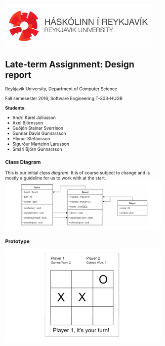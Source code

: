 
![RU](images/ru.PNG)
# Late-term Assignment: Design report
Reykjavík University, Department of Computer Science

Fall semesester 2016, Software Engineering T-303-HUGB

**Students:**

- Andri Karel Júlíusson
- Axel Björnsson
- Guðjón Steinar Sverrison
- Gunnar Davíð Gunnarsson
- Hlynur Stefánsson
- Sigurður Marteinn Lárusson
- Smári Björn Gunnarsson


### Class Diagram

This is our initial *class diagram*. It is of course subject to change and is mostly a guideline for us to work with at the start.
![Class diagram](images/cdiagram.PNG)

### Prototype
![Prototype](images/prototype.PNG)
